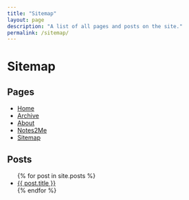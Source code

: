 ```yaml
---
title: "Sitemap"
layout: page
description: "A list of all pages and posts on the site."
permalink: /sitemap/
---
```


# Sitemap

## Pages
<ul>
  <li><a href="/">Home</a></li>
  <li><a href="/archive">Archive</a></li>
  <li><a href="/about">About</a></li>
  <li><a href="/notes2me">Notes2Me</a></li>
  <li><a href="/sitemap">Sitemap</a></li>
</ul>

## Posts
<ul>
{% for post in site.posts %}
  <li><a href="{{ post.url | relative_url }}">{{ post.title }}</a></li>
{% endfor %}
</ul> 